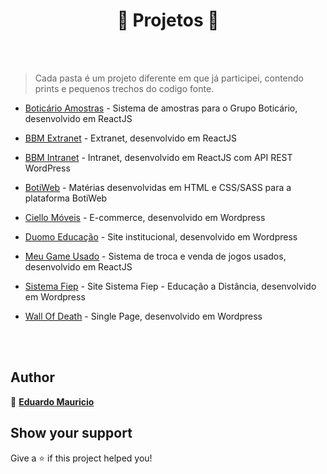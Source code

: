 <h1 align="center">🚀 Projetos 🚀</h1>

<br><br>

> Cada pasta é um projeto diferente em que já participei, contendo prints e pequenos trechos do codigo fonte.

- [Boticário Amostras](https://github.com/therealeddy/projects/tree/master/amostras) - Sistema de amostras para o Grupo Boticário, desenvolvido em ReactJS

- [BBM Extranet](https://github.com/therealeddy/projects/tree/master/bbm-extranet) - Extranet, desenvolvido em ReactJS

- [BBM Intranet](https://github.com/therealeddy/projects/tree/master/bbm-intranet) - Intranet, desenvolvido em ReactJS com API REST WordPress

- [BotiWeb](https://github.com/therealeddy/projects/tree/master/botiweb) - Matérias desenvolvidas em HTML e CSS/SASS para a plataforma BotiWeb

- [Ciello Móveis](https://github.com/therealeddy/projects/tree/master/ciello-moveis) - E-commerce, desenvolvido em Wordpress

- [Duomo Educação](https://github.com/therealeddy/projects/tree/master/duomo-educacao) - Site institucional, desenvolvido em Wordpress

- [Meu Game Usado](https://github.com/therealeddy/projects/tree/master/meu-game-usado) - Sistema de troca e venda de jogos usados, desenvolvido em ReactJS

- [Sistema Fiep](https://github.com/therealeddy/projects/tree/master/sistema-fiep) - Site Sistema Fiep - Educação a Distância, desenvolvido em Wordpress

- [Wall Of Death](https://github.com/therealeddy/projects/tree/master/wall-of-death) - Single Page, desenvolvido em Wordpress

<br><br>

## Author

👤 **[Eduardo Mauricio](https://github.com/therealeddy)**

## Show your support

Give a ⭐️ if this project helped you!

